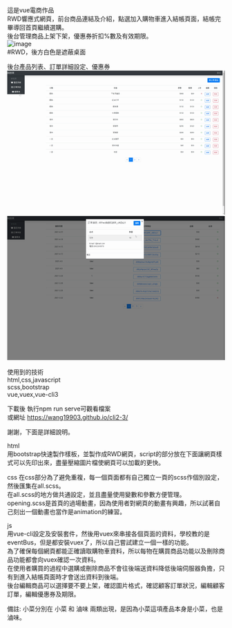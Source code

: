 這是vue電商作品  
RWD響應式網頁，前台商品連結及介紹，點選加入購物車進入結帳頁面，結帳完畢導回首頁繼續選購。   
後台管理商品上架下架，優惠券折扣%數及有效期限。  
![image](https://github.com/wang19903/cli2-3/blob/master/homepage.gif)  
#RWD，後方白色是遮蔽桌面

後台產品列表、訂單詳細設定、優惠券
![image](https://github.com/wang19903/cli2-3/blob/master/backview.gif)
![image](https://github.com/wang19903/cli2-3/blob/master/backse.gif)


使用到的技術  
html,css,javascript  
scss,bootstrap  
vue,vuex,vue-cli3
  
 
下載後 執行npm run serve可觀看檔案  
或網址 https://wang19903.github.io/cli2-3/  
  
謝謝，下面是詳細說明。  
  
html  
用bootstrap快速製作樣板，並製作成RWD網頁，script的部分放在下面讓網頁樣式可以先印出來，盡量壓縮圖片檔使網頁可以加載的更快。  
  
css
在css部分為了避免重複，每一個頁面都有自己獨立一頁的scss作個別設定，然後匯集在all.scss。  
在all.scss的地方做共通設定，並且盡量使用變數和參數方便管理。  
opening.scss是首頁的過場動畫，因為使用者對網頁的動畫有興趣，所以試著自己刻出一個動畫也當作是animation的練習。  
  
js  
用vue-cli設定及安裝套件，然後用vuex來串接各個頁面的資料，學校教的是eventBus，但是都安裝vuex了，所以自己嘗試建立一個一樣的功能。  
為了確保每個網頁都能正確讀取購物車資料，所以每物在購買商品功能以及刪除商品功能都會向vuex確認一次資料。  
在使用者購買的過程中選購或刪除商品不會往後端送資料降低後端伺服器負擔，只有到進入結帳頁面時才會送出資料到後端。  
後台編輯商品可以選擇要不要上架，確認圖片格式，確認顧客訂單狀況，編輯顧客訂單，編輯優惠券及期限。  
 
備註:
小菜分別在 小菜 和 滷味 兩類出現，是因為小菜這項產品本身是小菜，也是滷味。
